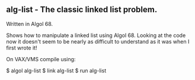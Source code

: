## alg-list - The classic linked list problem.

Written in Algol 68. 

Shows how to manipulate a linked list using Algol 68.  Looking at the code 
now it doesn't seem to be nearly as difficult to understand as it was when
I first wrote it!

On VAX/VMS compile using:
  
   $ algol alg-list
   $ link alg-list
   $ run alg-list

